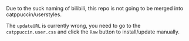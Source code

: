 Due to the suck naming of bilibili, this repo is not going to be merged into catppuccin/userstyles.

The `updateURL` is currently wrong, you need to go to the `catppuccin.user.css` and click the `Raw` button to install/update manually.
